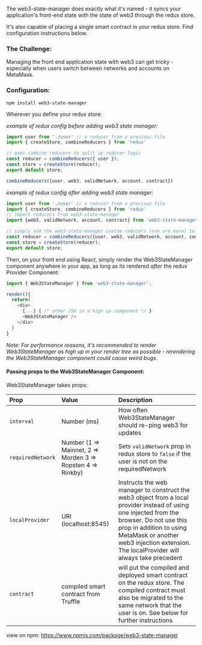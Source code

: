 The web3-state-manager does exactly what it's named - it syncs your application's front-end state with the state of web3 through the redux store.

It's also capable of placing a single smart contract in your redux store. Find configuration instructions below.

### The Challenge:
Managing the front end application state with web3 can get tricky - especially when users switch between networks and accounts on MetaMask.

### Configuration:
`npm install web3-state-manager`

Wherever you define your redux store:

_example of redux config *before* adding web3 state manager:_
```js
import user from './user' // a reducer from a previous file
import { createStore, combineReducers } from 'redux'

// uses combine reducers to split up reducer logic
const reducer = combineReducers({ user });
const store = createStore(reducer);
export default store;

combineReducers({user, web3, validNetwork, account, contract})
```
_example of redux config *after* adding web3 state manager:_
```js
import user from './user' // a reducer from a previous file
import { createStore, combineReducers } from 'redux'
// import reducers from web3-state-manager
import {web3, validNetwork, account, contract} from 'web3-state-manager'

// simply add the web3-state-manager custom reducers (one ore more) to combine reducers
const reducer = combineReducers({user, web3, validNetwork, account, contract})
const store = createStore(reducer);
export default store;
```

Then, on your front end using React, simply render the Web3StateManager component anywhere in your app, as long as its rendered _after_ the redux Provider Component:

```js
import { Web3StateManager } from 'web3-state-manager';

render(){
  return(
    <div>
      {...} { /* other JSX in a high up component */ }
      <Web3StateManager />
    </div>
  )
}
```

_Note: For performance reasons, it's recommended to render Web3StateManager as high up in your render tree as possible - rerendering the Web3StateManager component could cause weird bugs._


#### Passing props to the Web3StateManager Component:

Web3StateManager takes props:

| Prop      | Value        | Description                      |
|:----------|:-------------|:---------------------------------|
| `interval` | Number (ms)  | How often Web3StateManager should re-ping web3 for updates |
| `requiredNetwork` | Number (1 => Mainnet, 2 => Morden 3 => Ropsten 4 => Rinkby) | Sets `validNetwork` prop in redux store to `false` if the user is not on the requiredNetwork |
| `localProvider` | URI (localhost:8545) | Instructs the web manager to construct the web3 object from a local provider instead of using one injected from the browser. Do not use this prop in addition to using MetaMask or another web3 injection extension. The localProvider will always take precedent |
| `contract` | compiled smart contract from Truffle | will put the compiled and deployed smart contract on the redux store. The compiled contract must also be migrated to the same network that the user is on. See below for further instructions |





view on npm: https://www.npmjs.com/package/web3-state-manager
